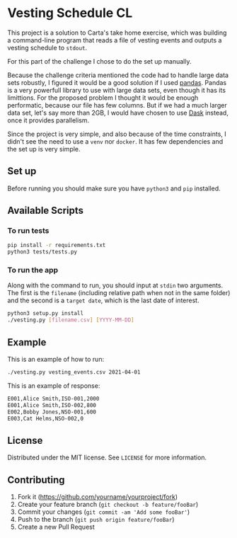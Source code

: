 # Vesting Schedule CL

This project is a solution to Carta's take home exercise, which was building a command-line program that reads a file of vesting events and outputs a vesting schedule to `stdout`.

For this part of the challenge I chose to do the set up manually.

Because the challenge criteria mentioned the code had to handle large data sets robustly, I figured it would be a good solution if I used [pandas](https://pandas.pydata.org/docs/). Pandas is a very powerfull library to use with large data sets, even though it has its limittions. For the proposed problem I thought it would be enough performatic, because our file has few columns. But if we had a much larger data set, let's say more than 2GB, I would have chosen to use [Dask](https://dask.org/) instead, once it provides parallelism.

Since the project is very simple, and also because of the time constraints, I didn't see the need to use a `venv` nor `docker`. It has few dependencies and the set up is very simple.

## Set up

Before running you should make sure you have `python3` and `pip` installed.

## Available Scripts

### To run tests

```bash
pip install -r requirements.txt
python3 tests/tests.py
```

### To run the app

Along with the command to run, you should input at `stdin` two arguments. The first is the `filename` (including relative path when not in the same folder) and the second is a `target date`, which is the last date of interest.

```bash
python3 setup.py install
./vesting.py [filename.csv] [YYYY-MM-DD]
```

## Example

This is an example of how to run:

```bash
./vesting.py vesting_events.csv 2021-04-01
```

This is an example of response:

```bash
E001,Alice Smith,ISO-001,2000
E001,Alice Smith,ISO-002,800
E002,Bobby Jones,NSO-001,600
E003,Cat Helms,NSO-002,0
```

## License

Distributed under the MIT license. See `LICENSE` for more information.

## Contributing

1. Fork it (https://github.com/yourname/yourproject/fork)
2. Create your feature branch (`git checkout -b feature/fooBar`)
3. Commit your changes (`git commit -am 'Add some fooBar'`)
4. Push to the branch (`git push origin feature/fooBar`)
5. Create a new Pull Request
